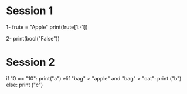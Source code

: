
# Session 1
  1- 
    frute = "Apple"
    print(frute[1:-1])
    
  2- 
    print(bool("False"))
    
 # Session 2
 
if 10 == "10":
    print("a")
elif "bag" > "apple" and "bag" > "cat":
   print ("b")
else:
   print ("c")
  
